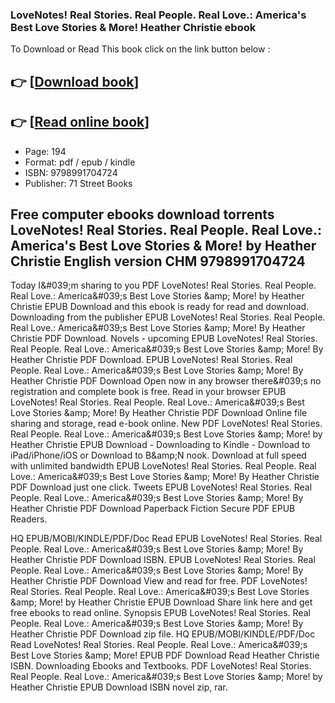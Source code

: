 ### LoveNotes! Real Stories. Real People. Real Love.: America's Best Love Stories & More! Heather Christie ebook

To Download or Read This book click on the link button below :

## 👉  [**[Download book](http://ebooksharez.info/download.php?group=book&from=github.com&id=722088&lnk=1081 "Download book")**]

## 👉  [**[Read online book](http://ebooksharez.info/download.php?group=book&from=github.com&id=722088&lnk=1081 "Read online book")**]


* Page: 194
* Format: pdf / epub / kindle
* ISBN: 9798991704724
* Publisher: 71 Street Books



## Free computer ebooks download torrents LoveNotes! Real Stories. Real People. Real Love.: America's Best Love Stories & More! by Heather Christie English version CHM 9798991704724


Today I&amp;#039;m sharing to you PDF LoveNotes! Real Stories. Real People. Real Love.: America&amp;#039;s Best Love Stories &amp;amp; More! by Heather Christie EPUB Download and this ebook is ready for read and download. Downloading from the publisher EPUB LoveNotes! Real Stories. Real People. Real Love.: America&amp;#039;s Best Love Stories &amp;amp; More! By Heather Christie PDF Download. Novels - upcoming EPUB LoveNotes! Real Stories. Real People. Real Love.: America&amp;#039;s Best Love Stories &amp;amp; More! By Heather Christie PDF Download. EPUB LoveNotes! Real Stories. Real People. Real Love.: America&amp;#039;s Best Love Stories &amp;amp; More! By Heather Christie PDF Download Open now in any browser there&amp;#039;s no registration and complete book is free. Read in your browser EPUB LoveNotes! Real Stories. Real People. Real Love.: America&amp;#039;s Best Love Stories &amp;amp; More! By Heather Christie PDF Download Online file sharing and storage, read e-book online. New PDF LoveNotes! Real Stories. Real People. Real Love.: America&amp;#039;s Best Love Stories &amp;amp; More! by Heather Christie EPUB Download - Downloading to Kindle - Download to iPad/iPhone/iOS or Download to B&amp;amp;N nook. Download at full speed with unlimited bandwidth EPUB LoveNotes! Real Stories. Real People. Real Love.: America&amp;#039;s Best Love Stories &amp;amp; More! By Heather Christie PDF Download just one click. Tweets EPUB LoveNotes! Real Stories. Real People. Real Love.: America&amp;#039;s Best Love Stories &amp;amp; More! By Heather Christie PDF Download Paperback Fiction Secure PDF EPUB Readers.

HQ EPUB/MOBI/KINDLE/PDF/Doc Read EPUB LoveNotes! Real Stories. Real People. Real Love.: America&amp;#039;s Best Love Stories &amp;amp; More! By Heather Christie PDF Download ISBN. EPUB LoveNotes! Real Stories. Real People. Real Love.: America&amp;#039;s Best Love Stories &amp;amp; More! By Heather Christie PDF Download View and read for free. PDF LoveNotes! Real Stories. Real People. Real Love.: America&amp;#039;s Best Love Stories &amp;amp; More! by Heather Christie EPUB Download Share link here and get free ebooks to read online. Synopsis EPUB LoveNotes! Real Stories. Real People. Real Love.: America&amp;#039;s Best Love Stories &amp;amp; More! By Heather Christie PDF Download zip file. HQ EPUB/MOBI/KINDLE/PDF/Doc Read LoveNotes! Real Stories. Real People. Real Love.: America&amp;#039;s Best Love Stories &amp;amp; More! EPUB PDF Download Read Heather Christie ISBN. Downloading Ebooks and Textbooks. PDF LoveNotes! Real Stories. Real People. Real Love.: America&amp;#039;s Best Love Stories &amp;amp; More! by Heather Christie EPUB Download ISBN novel zip, rar.





